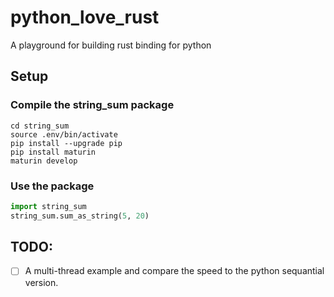 # python_love_rust
A playground for building rust binding for python

## Setup 

### Compile the string_sum package
```
cd string_sum 
source .env/bin/activate
pip install --upgrade pip
pip install maturin
maturin develop
```
### Use the package

```python
import string_sum
string_sum.sum_as_string(5, 20)
```

## TODO:

- [ ] A multi-thread example and compare the speed to the python sequantial version. 

